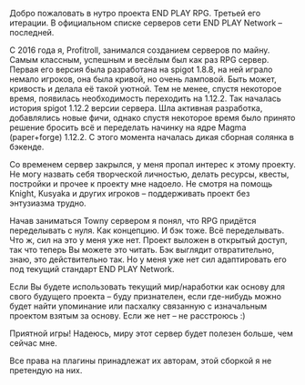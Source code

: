 Добро пожаловать в нутро проекта END PLAY RPG. Третьей его итерации.
В официальном списке серверов сети END PLAY Network – последней.

С 2016 года я, Profitroll, занимался созданием серверов по майну.
Самым классным, успешным и весёлым был как раз RPG сервер.
Первая его версия была разработана на spigot 1.8.8, на ней играло
немало игроков, она была кривой, но очень ламповой. Быть может,
кривость и делала её такой уютной. Тем не менее, спустя некоторое время,
появилась необходимость переходить на 1.12.2. Так началась история
spigot 1.12.2 версии сервера. Шла активная разработка, добавлялись
новые фичи, однако спустя некоторое время было принято решение
бросить всё и переделать начинку на ядре Magma (paper+forge) 1.12.2.
С этого момента началась дикая сборная солянка в бэкенде.

Со временем сервер закрылся, у меня пропал интерес к этому проекту.
Не могу назвать себя творческой личностью, делать ресурсы, квесты,
постройки и прочее к проекту мне надоело. Не смотря на помощь Knight,
Kusyaka и других игроков – поддерживать проект без энтузиазма трудно.

Начав заниматься Towny сервером я понял, что RPG придётся переделывать
с нуля. Как концепцию. И бэк тоже. Всё переделывать. Что ж, сил на это
у меня уже нет. Проект выложен в открытый доступ, так что теперь Вы
можете это читать. Бэк выглядит отвратительно, знаю, это действительно так.
Но у меня уже нет сил адаптировать его под текущий стандарт END PLAY Network.

Если Вы будете использовать текущий мир/наработки как основу для
свого будущего проекта – буду признателен, если где-нибудь можно будет
найти упоминание или пасхалку связанную с изначальным проектом
взятым за основу. Если же нет – не расстроюсь :)

Приятной игры! Надеюсь, миру этот сервер будет полезен больше, чем сейчас мне.

Все права на плагины принадлежат их авторам, этой сборкой я не претендую на них.